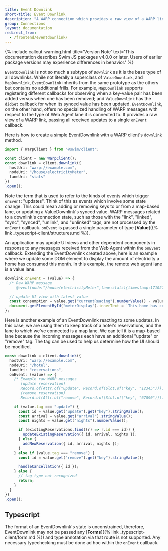```yaml
---
title: Event Downlink
short-title: Event Downlink
description: "A WARP connection which provides a raw view of a WARP link. It receives all updates but is not purpose-built for a specific lane type."
group: Connections
layout: documentation
redirect_from:
  - /frontend/eventdownlink/
---
```


{% include callout-warning.html title='Version Note' text='This documentation describes Swim JS packages v4.0.0 or later. Users of earlier package versions may experience differences in behavior.' %}

`EventDownlink` is not so much a subtype of `Downlink` as it is the base type of all downlinks. While not literally a superclass of `ValueDownlink`, and `MapDownlink`, `EventDownlink` inherits from the same prototype as the others but contains no additional frills. For example, `MapDownlink` supports registering different callbacks for observing when a key-value pair has been added versus when one has been removed; and `ValueDownlink` has the `didSet` callback for when its synced value has been updated. `EventDownlink`, on the other hand, offers no specialized handling of WARP messages with respect to the type of Web Agent lane it is connected to. It provides a raw view of a WARP link, passing all received updates to a single `onEvent` callback. 

Here is how to create a simple EventDownlink with a WARP client's `downlink` method.

```typescript
import { WarpClient } from "@swim/client";

const client = new WarpClient();
const downlink = client.downlink({
  hostUri: "warp://example.com",
  nodeUri: "/house/electricityMeter",
  laneUri: "stats"
})
.open();
```

Note the term that is used to refer to the kinds of events which trigger `onEvent`: "updates". Think of this as events which involve some state change. This could mean adding or removing keys to or from a map-based lane, or updating a ValueDownlink's synced value. WARP messages related to a downlink's connection state, such as those with the "link", "linked", "sync", "synced", "unlink", and "unlinked" tags, are not processed by the `onEvent` callback. `onEvent` is passed a single parameter of type [**Value**]({% link _typescript-client/structures.md %}).

An application may update UI views and other dependent components in response to any messages received from the Web Agent within the `onEvent` callback. Extending the EventDownlink created above, here is an example where we update some DOM element to display the amount of electricity a home has consumed this month. In this example, the remote web agent lane is a value lane.

```typescript
downlink.onEvent = (value) => {
  /* Raw WARP message
     @event(node:"/house/electricityMeter",lane:stats){timestamp:1710272571408,currentReading:8432.7,prevMonthReading:7875.9,model:"Single Phase 4P Din Rail Energy Meter"} */

  // update UI view with latest value
  const consumption = value.get("currentReading").numberValue() - value.get("prevMonthReading").numberValue();
  document.getElementById("meterDisplay").innerText = `This home has consumed ${consumption} kWh this month.`;
};
```

Here is another example of an EventDownlink reacting to some updates. In this case, we are using them to keep track of a hotel's reservations, and the lane to which we've connected is a map lane. We can tell it is a map-based lane because the incoming messages each have an additional "update" or "remove" tag. The tag can be used to help us determine how the UI should be modified.

```typescript
const downlink = client.downlink({
  hostUri: "warp://example.com",
  nodeUri: "/hotel",
  laneUri: "reservations",
  onEvent: (value) => {
    /* Example raw WARP messages
       (update reservation)
       Record.of(Attr.of("update", Record.of(Slot.of("key", "12345"))), Slot.of("arrival", "2024-04-01T15:00:00Z"), Slot.of("nights", 1), Slot.of("guestName", "Jeff Lebowski"))
       (remove reservation)
       Record.of(Attr.of("remove", Record.of(Slot.of("key", "67890")))) */

    if (value.tag === "update") {
      const id = value.get("update").get("key").stringValue();
      const arrival = value.get("arrival").stringValue();
      const nights = value.get("nights").numberValue();

      if (existingReservations.find((r) => r.id === id)) {
        updateExistingReservation({ id, arrival, nights });
      } else {
        addNewReservation({ id, arrival, nights });
      }
    } else if (value.tag === "remove") {
      const id = value.get("remove").get("key").stringValue();

      handleCancellation({ id });
    } else {
      // tag type not recognized
      return;
    }
  }
})
.open();
```

## Typescript

The format of an EventDownlink's state is unconstrained, therefore, EventDownlink may not be passed any [**Forms**]({% link _typescript-client/form.md %}) and type annotation via that route is not supported. Any necessary typechecking must be done ad hoc within the `onEvent` callback.
